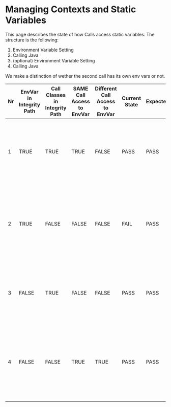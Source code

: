 # Managing Contexts and Static Variables
This page describes the state of how Calls access static variables. The structure is the following:
1. Environment Variable Setting
2. Calling Java
3. (optional) Environment Variable Setting
4. Calling Java

We make a distinction of wether the second call has its own env vars or not.


| Nr  | EnvVar in Integrity Path | Call Classes in Integrity Path | SAME Call Access to EnvVar | Different Call Access to EnvVar | Current State | Expected | Comment                                                                                                                               | Test                                                                                                                |
|-----|--------------------------|--------------------------------|----------------------------|---------------------------------|---------------|----------|---------------------------------------------------------------------------------------------------------------------------------------|---------------------------------------------------------------------------------------------------------------------|
| 1   | TRUE                     | TRUE                           | TRUE                       | FALSE                           | PASS          | PASS     | In this case our call should have access to the envvars, but the consecutive calls should not                                         | `TestFetchCalls#testIntegrityEnvVars_case1A_allPathsSet` , `TestFetchCalls#testIntegrityEnvVars_case1B_allPathsSet` |
| 2   | TRUE                     | FALSE                          | FALSE                      | FALSE                           | FAIL          | PASS     | In this case CALL-1's static variables are not permutated to that of our call. We shoudl have these values available                  | `TestFetchCalls#testIntegrityEnvVars_case2_withEnvVarPathsIncludedButNotCallPath`                                                                                                   |
| 3   | FALSE                    | TRUE                           | FALSE                      | FALSE                           | PASS          | PASS     | In this case the env vars are accessible to all calls, so we still have access to them                                                | `TestFetchCalls`                                                                                                    |
| 4   | FALSE                    | FALSE                          | TRUE                       | TRUE                            | PASS          | PASS     | In this case the context remains the same. I.e. the static variables are still present in the system, and will affect the second call | `TestFetchCalls#testStaticFieldIntegrityCore_framework_testingPackagePaths1`                                        |






